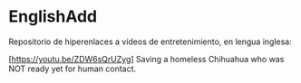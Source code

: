 # EnglishAdd

Repositorio de hiperenlaces a vídeos de entretenimiento, en lengua inglesa:

[https://youtu.be/ZDW6sQrUZyg] Saving a homeless Chihuahua who was NOT ready yet for human contact.
